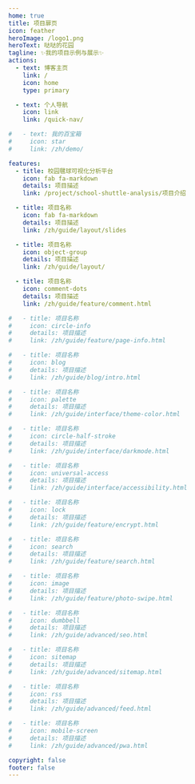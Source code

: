 ```yaml
---
home: true
title: 项目扉页
icon: feather
heroImage: /logo1.png
heroText: 哒哒的花园
tagline: ✨我的项目示例与展示✨
actions:
  - text: 博客主页
    link: /
    icon: home
    type: primary

  - text: 个人导航
    icon: link
    link: /quick-nav/

#   - text: 我的百宝箱
#     icon: star
#     link: /zh/demo/

features:
  - title: 校园毽球可视化分析平台
    icon: fab fa-markdown
    details: 项目描述
    link: /project/school-shuttle-analysis/项目介绍

  - title: 项目名称
    icon: fab fa-markdown
    details: 项目描述
    link: /zh/guide/layout/slides

  - title: 项目名称
    icon: object-group
    details: 项目描述
    link: /zh/guide/layout/

  - title: 项目名称
    icon: comment-dots
    details: 项目描述
    link: /zh/guide/feature/comment.html

#   - title: 项目名称
#     icon: circle-info
#     details: 项目描述
#     link: /zh/guide/feature/page-info.html

#   - title: 项目名称
#     icon: blog
#     details: 项目描述
#     link: /zh/guide/blog/intro.html

#   - title: 项目名称
#     icon: palette
#     details: 项目描述
#     link: /zh/guide/interface/theme-color.html

#   - title: 项目名称
#     icon: circle-half-stroke
#     details: 项目描述
#     link: /zh/guide/interface/darkmode.html

#   - title: 项目名称
#     icon: universal-access
#     details: 项目描述
#     link: /zh/guide/interface/accessibility.html

#   - title: 项目名称
#     icon: lock
#     details: 项目描述
#     link: /zh/guide/feature/encrypt.html

#   - title: 项目名称
#     icon: search
#     details: 项目描述
#     link: /zh/guide/feature/search.html

#   - title: 项目名称
#     icon: image
#     details: 项目描述
#     link: /zh/guide/feature/photo-swipe.html

#   - title: 项目名称
#     icon: dumbbell
#     details: 项目描述
#     link: /zh/guide/advanced/seo.html

#   - title: 项目名称
#     icon: sitemap
#     details: 项目描述
#     link: /zh/guide/advanced/sitemap.html

#   - title: 项目名称
#     icon: rss
#     details: 项目描述
#     link: /zh/guide/advanced/feed.html

#   - title: 项目名称
#     icon: mobile-screen
#     details: 项目描述
#     link: /zh/guide/advanced/pwa.html

copyright: false
footer: false
---
```

 